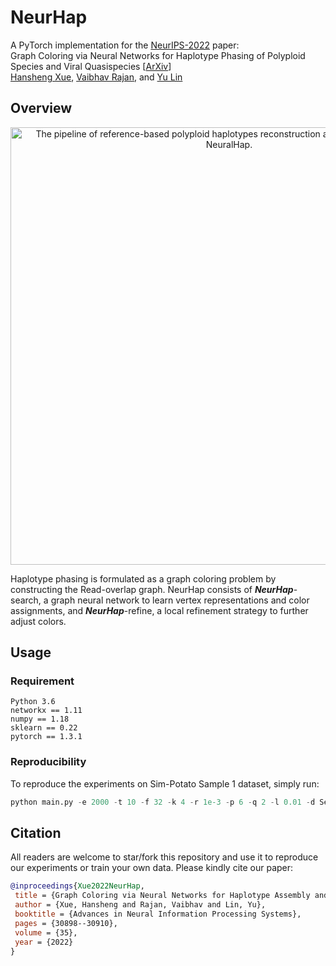 # NeurHap
A PyTorch implementation for the [NeurIPS-2022](https://neurips.cc/Conferences/2022) paper:<br>
Graph Coloring via Neural Networks for Haplotype Phasing of Polyploid Species and Viral Quasispecies [[ArXiv](https://arxiv.org/abs/2210.12158)]<br>
[Hansheng Xue](https://xuehansheng.github.io/), [Vaibhav Rajan](https://sites.google.com/view/vaibhavrajan/), and [Yu Lin](http://users.cecs.anu.edu.au/~u1024708/)

## Overview

<p align="center">
  <img src="NeurHap.jpg" width="700" title="The pipeline of reference-based polyploid haplotypes reconstruction and our proposed method, NeuralHap.">
</p>

Haplotype phasing is formulated as a graph coloring problem by constructing the Read-overlap graph. NeurHap consists of ***NeurHap***-search, a graph neural network to learn vertex representations and color assignments, and ***NeurHap***-refine, a local refinement strategy to further adjust colors.


## Usage
### Requirement
```
Python 3.6
networkx == 1.11
numpy == 1.18
sklearn == 0.22
pytorch == 1.3.1
```
### Reproducibility
To reproduce the experiments on Sim-Potato Sample 1 dataset, simply run:
```python
python main.py -e 2000 -t 10 -f 32 -k 4 -r 1e-3 -p 6 -q 2 -l 0.01 -d Semi-Potato -s Sample1
```

## Citation
All readers are welcome to star/fork this repository and use it to reproduce our experiments or train your own data. Please kindly cite our paper:
```bibtex
@inproceedings{Xue2022NeurHap,
 title = {Graph Coloring via Neural Networks for Haplotype Assembly and Viral Quasispecies Reconstruction},
 author = {Xue, Hansheng and Rajan, Vaibhav and Lin, Yu},
 booktitle = {Advances in Neural Information Processing Systems},
 pages = {30898--30910},
 volume = {35},
 year = {2022}
}

```